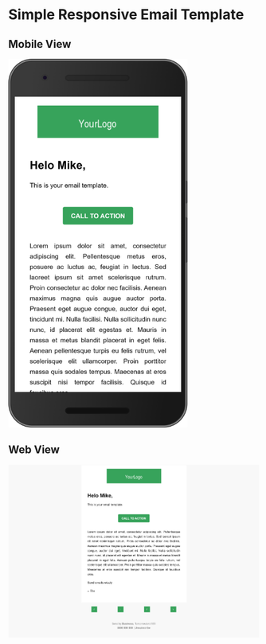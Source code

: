 # Simple Responsive Email Template
## Mobile View
<img src="./prints/mobile.png" width="360">

## Web View
<img src="./prints/web.png">